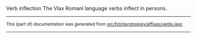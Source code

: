 Verb inflection
The Vlax Romani language verbs inflect in persons.

* * *

<small>This (part of) documentation was generated from [src/fst/morphology/affixes/verbs.lexc](https://github.com/giellalt/lang-rmy/blob/main/src/fst/morphology/affixes/verbs.lexc)</small>

---

